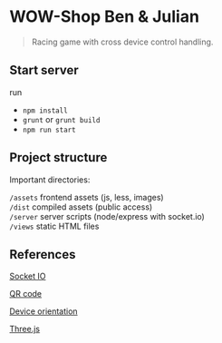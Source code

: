 
# WOW-Shop Ben & Julian

> Racing game with cross device control handling.

## Start server

run  
- ```npm install```  
- ```grunt``` or ```grunt build```  
- ```npm run start```


## Project structure

Important directories:

`/assets` frontend assets (js, less, images)  
`/dist` compiled assets (public access)  
`/server` server scripts (node/express with socket.io)   
`/views` static HTML files  


## References

[Socket IO](https://socket.io/get-started/chat/)

[QR code](https://davidshimjs.github.io/qrcodejs/)

[Device orientation](http://blog.teamtreehouse.com/exploring-javascript-device-apis)

[Three.js](https://threejs.org/examples/)